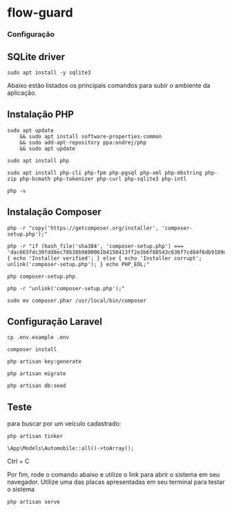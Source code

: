 # flow-guard

<h3>Configuração</h3>

## SQLite driver
```
sudo apt install -y sqlite3
```

Abaixo estão listados os principais comandos para subir o ambiente da aplicação.
<br>

## Instalação PHP
```
sudo apt update
    && sudo apt install software-properties-common
    && sudo add-apt-repository ppa:ondrej/php
    && sudo apt update
```

```
sudo apt install php
```

```
sudo apt install php-cli php-fpm php-pgsql php-xml php-mbstring php-zip php-bcmath php-tokenizer php-curl php-sqlite3 php-intl
```

```
php -v
```

## Instalação Composer
```
php -r "copy('https://getcomposer.org/installer', 'composer-setup.php');"
```

```
php -r "if (hash_file('sha384', 'composer-setup.php') === 'dac665fdc30fdd8ec78b38b9800061b4150413ff2e3b6f88543c636f7cd84f6db9189d43a81e5503cda447da73c7e5b6') { echo 'Installer verified'; } else { echo 'Installer corrupt'; unlink('composer-setup.php'); } echo PHP_EOL;"
```

```
php composer-setup.php
```

```
php -r "unlink('composer-setup.php');"
```

```
sudo mv composer.phar /usr/local/bin/composer
```

## Configuração Laravel
```
cp .env.example .env
```

```
composer install
```

```
php artisan key:generate
```

```
php artisan migrate
```

```
php artisan db:seed
```

## Teste
para buscar por um veículo cadastrado:
```
php artisan tinker
```

```
\App\Models\Automobile::all()->toArray();
```

Ctrl + C

Por fim, rode o comando abaixo e utilize o link para abrir o sistema em seu navegador. Utilize uma das placas apresentadas em seu terminal para testar o sistema
```
php artisan serve
```
